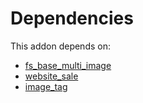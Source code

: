 # Dependencies

This addon depends on:

- [fs_base_multi_image](https://github.com/bringout/oca-storage)
- [website_sale](https://github.com/bringout/oca-ocb-sale/tree/c17ba68cff0610f4dfb2f6dd7d61af76671084cf/odoo-bringout-oca-ocb-website_sale)
- [image_tag](https://github.com/bringout/oca-storage)
